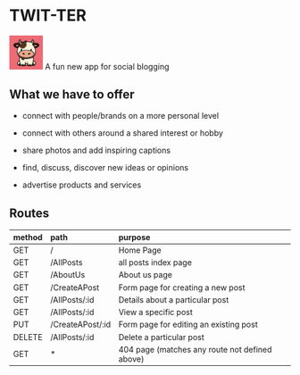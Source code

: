 # TWIT-TER
<img src='./frontend/public/LOGO.png' alt='logo pic' width=60px>
A fun new app for social blogging

## What we have to offer

- connect with people/brands on a more personal level

* connect with others around a shared interest or hobby

- share photos and add inspiring captions

* find, discuss, discover new ideas or opinions

- advertise products and services

## Routes

| method | path             | purpose                                        |
| :----- | :--------------- | :--------------------------------------------- |
| GET    | /                | Home Page                                      |
| GET    | /AllPosts        | all posts index page                           |
| GET    | /AboutUs         | About us page                                  |
| GET    | /CreateAPost     | Form page for creating a new post              |
| GET    | /AllPosts/:id    | Details about a particular post                |
| GET    | /AllPosts/:id    | View a specific post                           |
| PUT    | /CreateAPost/:id | Form page for editing an existing post         |
| DELETE | /AllPosts/:id    | Delete a particular post                       |
| GET    | \*               | 404 page (matches any route not defined above) |
